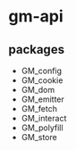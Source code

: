 # gm-api

## packages

 - GM_config
 - GM_cookie
 - GM_dom
 - GM_emitter
 - GM_fetch
 - GM_interact
 - GM_polyfill
 - GM_store
